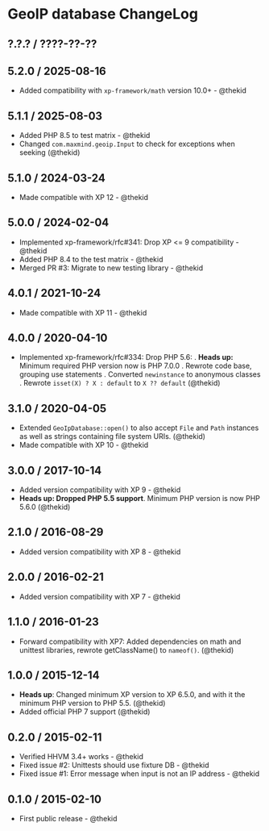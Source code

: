 GeoIP database ChangeLog
========================

## ?.?.? / ????-??-??

## 5.2.0 / 2025-08-16

* Added compatibility with `xp-framework/math` version 10.0+ - @thekid

## 5.1.1 / 2025-08-03

* Added PHP 8.5 to test matrix - @thekid
* Changed `com.maxmind.geoip.Input` to check for exceptions when seeking
  (@thekid)

## 5.1.0 / 2024-03-24

* Made compatible with XP 12 - @thekid

## 5.0.0 / 2024-02-04

* Implemented xp-framework/rfc#341: Drop XP <= 9 compatibility - @thekid
* Added PHP 8.4 to the test matrix - @thekid
* Merged PR #3: Migrate to new testing library - @thekid

## 4.0.1 / 2021-10-24

* Made compatible with XP 11 - @thekid

## 4.0.0 / 2020-04-10

* Implemented xp-framework/rfc#334: Drop PHP 5.6:
  . **Heads up:** Minimum required PHP version now is PHP 7.0.0
  . Rewrote code base, grouping use statements
  . Converted `newinstance` to anonymous classes
  . Rewrote `isset(X) ? X : default` to `X ?? default`
  (@thekid)

## 3.1.0 / 2020-04-05

* Extended `GeoIpDatabase::open()` to also accept `File` and `Path` instances
  as well as strings containing file system URIs.
  (@thekid)
* Made compatible with XP 10 - @thekid

## 3.0.0 / 2017-10-14

* Added version compatibility with XP 9 - @thekid
* **Heads up: Dropped PHP 5.5 support**. Minimum PHP version is now PHP 5.6.0
  (@thekid)

## 2.1.0 / 2016-08-29

* Added version compatibility with XP 8 - @thekid

## 2.0.0 / 2016-02-21

* Added version compatibility with XP 7 - @thekid

## 1.1.0 / 2016-01-23

* Forward compatibility with XP7: Added dependencies on math and unittest
  libraries, rewrote getClassName() to `nameof()`.
  (@thekid)

## 1.0.0 / 2015-12-14

* **Heads up**: Changed minimum XP version to XP 6.5.0, and with it the
  minimum PHP version to PHP 5.5.
  (@thekid)
* Added official PHP 7 support
  (@thekid)

## 0.2.0 / 2015-02-11

* Verified HHVM 3.4+ works - @thekid
* Fixed issue #2: Unittests should use fixture DB - @thekid
* Fixed issue #1: Error message when input is not an IP address - @thekid

## 0.1.0 / 2015-02-10

* First public release - @thekid
